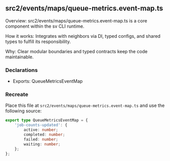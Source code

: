 ## src2/events/maps/queue-metrics.event-map.ts

Overview: src2/events/maps/queue-metrics.event-map.ts is a core component within the sv CLI runtime.

How it works: Integrates with neighbors via DI, typed configs, and shared types to fulfill its responsibility.

Why: Clear modular boundaries and typed contracts keep the code maintainable.

### Declarations

- Exports: QueueMetricsEventMap

### Recreate

Place this file at `src2/events/maps/queue-metrics.event-map.ts` and use the following source:

```ts
export type QueueMetricsEventMap = {
	'job-counts-updated': {
		active: number;
		completed: number;
		failed: number;
		waiting: number;
	};
};

```
